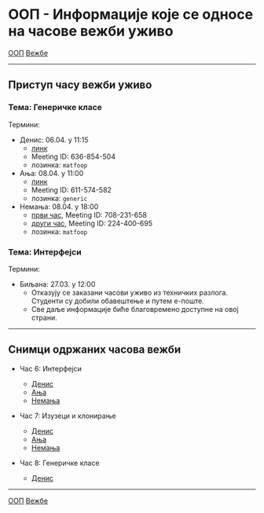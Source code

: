 # ООП - Информације које се односе на часове вежби уживо

[ООП](../../README.md) [Вежбе](../README.md)

---

## Приступ часу вежби уживо

### Тема: Генеричке класе
Термини:
- Денис: 06.04. у 11:15 
  - [линк](https://us04web.zoom.us/j/636854504?pwd=dmxXV2graXpDU09JNVNHK1dqY3NxUT09)
  - Meeting ID: 636-854-504
  - лозинка: `matfoop`
- Ања: 08.04. у 11:00 
  - [линк](https://us04web.zoom.us/j/611574582?pwd=WG5nOE1nK2NRSmc2MzR5YWFhVzBJZz09)
  - Meeting ID: 611-574-582
  - лозинка: `generic`
- Немања: 08.04. у 18:00 
    - [први час](https://us04web.zoom.us/j/708231658?pwd=Wk9aa3B0N0JQbUJFTC9XcE5NU1AyUT09), Meeting ID: 708-231-658
    - [други час](https://us04web.zoom.us/j/224400695?pwd=cWVKeGdzL2tCOFRuMzhLd09IcmxVQT09), Meeting ID: 224-400-695
    - лозинка: `matfoop`

### Тема: Интерфејси
Термини:
- Биљана: 27.03. у 12:00 
  - Отказују се заказани часови уживо из техничких разлога. Студенти су добили обавештење и путем е-поште.
  - Све даље информације биће благовремено доступне на овој страни. 

---

## Снимци одржаних часова вежби
- Час 6: Интерфејси
  - [Денис](https://youtu.be/yJid-lC8RUw) 
  - [Ања](https://youtu.be/rVcXIdKxfyo) 
  - [Немања](https://youtu.be/eEBMNy6TeQ0)

- Час 7: Изузеци и клонирање
  - [Денис](https://youtu.be/NeNkABXWxfY)
  - [Ања](https://youtu.be/2tUoWWEGoA0) 
  - [Немања](https://youtu.be/fL5qIcN7eGA)
  
 - Час 8: Генеричке класе
   - [Денис](https://youtu.be/pae4I1DdSGM)
 
---

[ООП](../../README.md) [Вежбе](../README.md)
